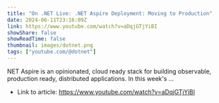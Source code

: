 ```yaml
---
title: "On .NET Live: .NET Aspire Deployment: Moving to Production"
date: 2024-06-11T23:16:09Z
link: https://www.youtube.com/watch?v=aDqjGTjYiBI
showShare: false
showReadTime: false
thumbnail: images/dotnet.png
tags: ["youtube.com/@dotnet"]
---
```

NET Aspire is an opinionated, cloud ready stack for building observable, production ready, distributed applications. In this week's ...

- Link to article: https://www.youtube.com/watch?v=aDqjGTjYiBI